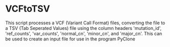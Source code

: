 # VCFtoTSV
This script processes a VCF (Variant Call Format) files, converting the file to  a TSV (Tab Seperated Values) file using the column headers 'mutation_id', 'ref_counts',  'var_counts', 'normal_cn', 'minor_cn', and 'major_cn'. This can be used to create an  input file for use in the program PyClone

